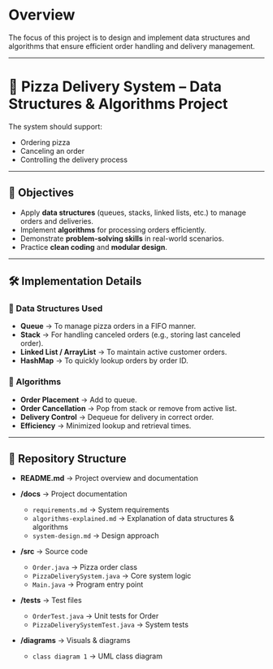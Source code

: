 # Overview
The focus of this project is to design and implement data structures and algorithms that ensure efficient order handling and delivery management.

---

# 🍕 Pizza Delivery System – Data Structures & Algorithms Project

The system should support:  
- Ordering pizza  
- Canceling an order  
- Controlling the delivery process

---

## 🎯 Objectives
- Apply **data structures** (queues, stacks, linked lists, etc.) to manage orders and deliveries.  
- Implement **algorithms** for processing orders efficiently.  
- Demonstrate **problem-solving skills** in real-world scenarios.  
- Practice **clean coding** and **modular design**.  

---

## 🛠️ Implementation Details

### 🔹 Data Structures Used
- **Queue** → To manage pizza orders in a FIFO manner.  
- **Stack** → For handling canceled orders (e.g., storing last canceled order).  
- **Linked List / ArrayList** → To maintain active customer orders.  
- **HashMap** → To quickly lookup orders by order ID.  

### 🔹 Algorithms
- **Order Placement** → Add to queue.  
- **Order Cancellation** → Pop from stack or remove from active list.  
- **Delivery Control** → Dequeue for delivery in correct order.  
- **Efficiency** → Minimized lookup and retrieval times.

---

## 📂 Repository Structure

- **README.md** → Project overview and documentation  

- **/docs** → Project documentation  
  - `requirements.md` → System requirements  
  - `algorithms-explained.md` → Explanation of data structures & algorithms  
  - `system-design.md` → Design approach  

- **/src** → Source code  
  - `Order.java` → Pizza order class  
  - `PizzaDeliverySystem.java` → Core system logic  
  - `Main.java` → Program entry point  

- **/tests** → Test files  
  - `OrderTest.java` → Unit tests for Order  
  - `PizzaDeliverySystemTest.java` → System tests  

- **/diagrams** → Visuals & diagrams  
  - `class diagram 1` → UML class diagram
